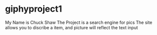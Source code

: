 # giphyproject1
My Name is Chuck Shaw
The Project is a search engine for pics 
The site allows you to discribe a item, and picture will reflect the text input
